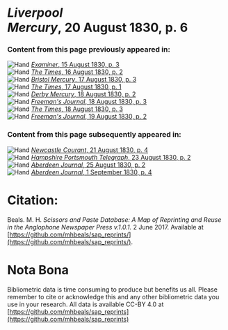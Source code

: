 # *Liverpool Mercury*, 20 August 1830, p. 6  
  
### Content from this page previously appeared in:  
![Hand](http://scissorsandpaste.net/wp-content/uploads/2017/06/smallhandpointer.png) [*Examiner*, 15 August 1830, p. 3](https://mhbeals.github.io/sap_html/Examiner/Examiner-15-August-1830-p-3)  
![Hand](http://scissorsandpaste.net/wp-content/uploads/2017/06/smallhandpointer.png) [*The Times*, 16 August 1830, p. 2](https://mhbeals.github.io/sap_html/The-Times/The-Times-16-August-1830-p-2)  
![Hand](http://scissorsandpaste.net/wp-content/uploads/2017/06/smallhandpointer.png) [*Bristol Mercury*, 17 August 1830, p. 3](https://mhbeals.github.io/sap_html/Bristol-Mercury/Bristol-Mercury-17-August-1830-p-3)  
![Hand](http://scissorsandpaste.net/wp-content/uploads/2017/06/smallhandpointer.png) [*The Times*, 17 August 1830, p. 1](https://mhbeals.github.io/sap_html/The-Times/The-Times-17-August-1830-p-1)  
![Hand](http://scissorsandpaste.net/wp-content/uploads/2017/06/smallhandpointer.png) [*Derby Mercury*, 18 August 1830, p. 2](https://mhbeals.github.io/sap_html/Derby-Mercury/Derby-Mercury-18-August-1830-p-2)  
![Hand](http://scissorsandpaste.net/wp-content/uploads/2017/06/smallhandpointer.png) [*Freeman's Journal*, 18 August 1830, p. 3](https://mhbeals.github.io/sap_html/Freeman's-Journal/Freeman's-Journal-18-August-1830-p-3)  
![Hand](http://scissorsandpaste.net/wp-content/uploads/2017/06/smallhandpointer.png) [*The Times*, 18 August 1830, p. 3](https://mhbeals.github.io/sap_html/The-Times/The-Times-18-August-1830-p-3)  
![Hand](http://scissorsandpaste.net/wp-content/uploads/2017/06/smallhandpointer.png) [*Freeman's Journal*, 19 August 1830, p. 2](https://mhbeals.github.io/sap_html/Freeman's-Journal/Freeman's-Journal-19-August-1830-p-2)  
  
### Content from this page subsequently appeared in:  
![Hand](http://scissorsandpaste.net/wp-content/uploads/2017/06/smallhandpointer.png) [*Newcastle Courant*, 21 August 1830, p. 4](https://mhbeals.github.io/sap_html/Newcastle-Courant/Newcastle-Courant-21-August-1830-p-4)  
![Hand](http://scissorsandpaste.net/wp-content/uploads/2017/06/smallhandpointer.png) [*Hampshire Portsmouth Telegraph*, 23 August 1830, p. 2](https://mhbeals.github.io/sap_html/Hampshire-Portsmouth-Telegraph/Hampshire-Portsmouth-Telegraph-23-August-1830-p-2)  
![Hand](http://scissorsandpaste.net/wp-content/uploads/2017/06/smallhandpointer.png) [*Aberdeen Journal*, 25 August 1830, p. 2](https://mhbeals.github.io/sap_html/Aberdeen-Journal/Aberdeen-Journal-25-August-1830-p-2)  
![Hand](http://scissorsandpaste.net/wp-content/uploads/2017/06/smallhandpointer.png) [*Aberdeen Journal*, 1 September 1830, p. 4](https://mhbeals.github.io/sap_html/Aberdeen-Journal/Aberdeen-Journal-1-September-1830-p-4)  


# Citation: 

Beals. M. H. *Scissors and Paste Database: A Map of Reprinting and Reuse in the Anglophone Newspaper Press v.1.0.1.* 2 June 2017. Available at [https://github.com/mhbeals/sap_reprints/](https://github.com/mhbeals/sap_reprints/). 

# Nota Bona

Bibliometric data is time consuming to produce but benefits us all. Please remember to cite or acknowledge this and any other bibliometric data you use in your research. All data is available CC-BY 4.0 at [https://github.com/mhbeals/sap_reprints](https://github.com/mhbeals/sap_reprints)